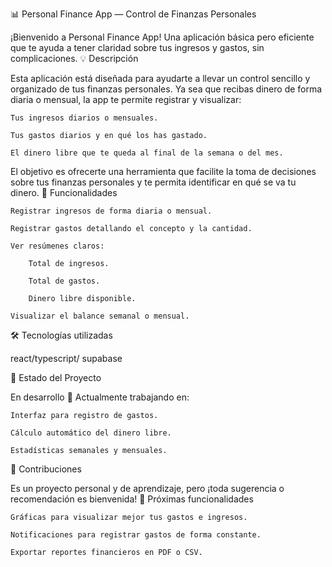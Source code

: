 📊 Personal Finance App — Control de Finanzas Personales

¡Bienvenido a Personal Finance App!
Una aplicación básica pero eficiente que te ayuda a tener claridad sobre tus ingresos y gastos, sin complicaciones.
💡 Descripción

Esta aplicación está diseñada para ayudarte a llevar un control sencillo y organizado de tus finanzas personales. Ya sea que recibas dinero de forma diaria o mensual, la app te permite registrar y visualizar:

    Tus ingresos diarios o mensuales.

    Tus gastos diarios y en qué los has gastado.

    El dinero libre que te queda al final de la semana o del mes.

El objetivo es ofrecerte una herramienta que facilite la toma de decisiones sobre tus finanzas personales y te permita identificar en qué se va tu dinero.
🚀 Funcionalidades

    Registrar ingresos de forma diaria o mensual.

    Registrar gastos detallando el concepto y la cantidad.

    Ver resúmenes claros:

        Total de ingresos.

        Total de gastos.

        Dinero libre disponible.

    Visualizar el balance semanal o mensual.

🛠️ Tecnologías utilizadas

   react/typescript/
   supabase

📌 Estado del Proyecto

En desarrollo 🚧
Actualmente trabajando en:

    Interfaz para registro de gastos.

    Cálculo automático del dinero libre.

    Estadísticas semanales y mensuales.

💬 Contribuciones

Es un proyecto personal y de aprendizaje, pero ¡toda sugerencia o recomendación es bienvenida!
📅 Próximas funcionalidades

    Gráficas para visualizar mejor tus gastos e ingresos.

    Notificaciones para registrar gastos de forma constante.

    Exportar reportes financieros en PDF o CSV.
